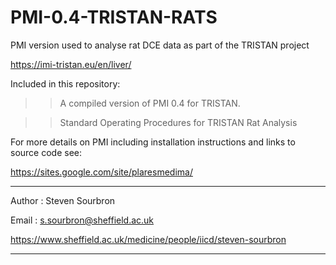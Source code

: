 # PMI-0.4-TRISTAN-RATS
PMI version used to analyse rat DCE data as part of the TRISTAN project

https://imi-tristan.eu/en/liver/

Included in this repository:

>> A compiled version of PMI 0.4 for TRISTAN. 

>> Standard Operating Procedures for TRISTAN Rat Analysis

For more details on PMI including installation instructions and links to source code see:

https://sites.google.com/site/plaresmedima/


--------------------------------------------------------------------

Author : Steven Sourbron 

Email  : s.sourbron@sheffield.ac.uk

https://www.sheffield.ac.uk/medicine/people/iicd/steven-sourbron


---------------------------------------------------------------------

